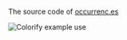 The source code of [occurrenc.es](https://occurrenc.es)

![Colorify example use](colorifyExample.png)
